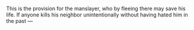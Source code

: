 This is the provision for the manslayer, who by fleeing there may save his life. If anyone kills his neighbor unintentionally without having hated him in the past —
